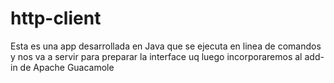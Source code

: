 # http-client 
Esta es una app desarrollada en Java que se ejecuta en linea de comandos y nos va a servir para preparar la interface uq luego incorporaremos al add-in de Apache Guacamole